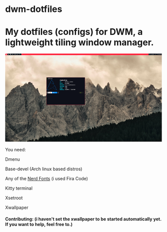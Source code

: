 # dwm-dotfiles
<h1>My dotfiles (configs) for DWM, a lightweight tiling window manager.</h1>

<img src="https://github.com/Nikreaz/dwm-dotfiles/blob/main/screenshot.png?raw=true">

<p>You need: </p>

<p> Dmenu </p>
<p> Base-devel (Arch linux based distros)
<p> Any of the <a href="NerdFonts.com">Nerd Fonts</a> (i used Fira Code)
<p> Kitty terminal </p>
<p> Xsetroot </p>
<p> Xwallpaper </p>

<h4> Contributing: (i haven't set the xwallpaper to be started automatically yet. If you want to help, feel free to.) </h4>
